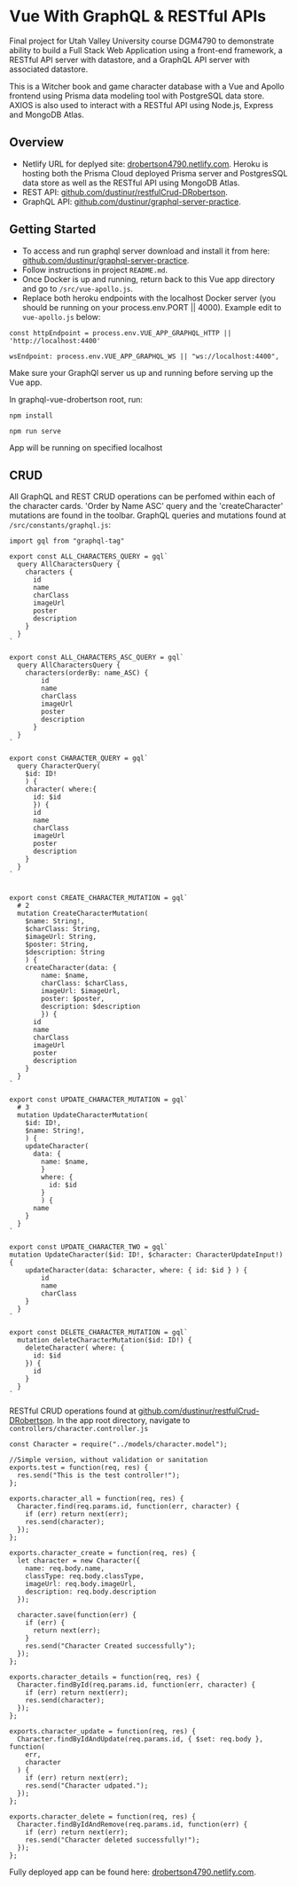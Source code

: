 # Vue With GraphQL & RESTful APIs

Final project for Utah Valley University course DGM4790 to demonstrate ability to build a Full Stack Web Application using a front-end framework, a RESTful API server with datastore, and a GraphQL API server with associated datastore.

This is a Witcher book and game character database with a Vue and Apollo frontend using Prisma data modeling tool with PostgreSQL data store. AXIOS is also used to interact with a RESTful API using Node.js, Express and MongoDB Atlas.

## Overview
- Netlify URL for deplyed site: [drobertson4790.netlify.com](https://drobertson4790.netlify.com/). Heroku is hosting both the Prisma Cloud deployed Prisma server and PostgresSQL data store as well as the RESTful API using MongoDB Atlas.
- REST API: [github.com/dustinur/restfulCrud-DRobertson](https://github.com/dustinur/restfulCrud-DRobertson).
- GraphQL API: [github.com/dustinur/graphql-server-practice](https://github.com/dustinur/graphql-server-practice).

## Getting Started

- To access and run graphql server download and install it from here: [github.com/dustinur/graphql-server-practice](https://github.com/dustinur/graphql-server-practice). 
- Follow instructions in project `README.md`. 
- Once Docker is up and running, return back to this Vue app directory and go to `/src/vue-apollo.js`. 
- Replace both heroku endpoints with the localhost Docker server (you should be running on your process.env.PORT || 4000). Example edit to `vue-apollo.js` below:
```
const httpEndpoint = process.env.VUE_APP_GRAPHQL_HTTP || 'http://localhost:4400'

wsEndpoint: process.env.VUE_APP_GRAPHQL_WS || "ws://localhost:4400",
```

Make sure your GraphQl server us up and running before serving up the Vue app.

In graphql-vue-drobertson root, run:

```
npm install

npm run serve
```
App will be running on specified localhost


## CRUD

All GraphQL and REST CRUD operations can be perfomed within each of the character cards. 'Order by Name ASC' query and the 'createCharacter' mutations are found in the toolbar. GraphQL queries and mutations found at `/src/constants/graphql.js`:
```
import gql from "graphql-tag"

export const ALL_CHARACTERS_QUERY = gql`
  query AllCharactersQuery {
    characters {
      id
      name
      charClass
      imageUrl
      poster
      description
    }
  }
`

export const ALL_CHARACTERS_ASC_QUERY = gql`
  query AllCharactersQuery {
    characters(orderBy: name_ASC) {
        id
        name
        charClass
        imageUrl
        poster
        description
      }
  }
`

export const CHARACTER_QUERY = gql`
  query CharacterQuery(
    $id: ID!
    ) {
    character( where:{ 
      id: $id
      }) {
      id
      name
      charClass
      imageUrl
      poster
      description
    }
  }
`


export const CREATE_CHARACTER_MUTATION = gql`
  # 2
  mutation CreateCharacterMutation(
    $name: String!,
    $charClass: String,
    $imageUrl: String,
    $poster: String,
    $description: String
    ) {
    createCharacter(data: {
        name: $name,
        charClass: $charClass,
        imageUrl: $imageUrl,
        poster: $poster,
        description: $description
        }) {
      id
      name
      charClass
      imageUrl
      poster
      description
    }
  }
`

export const UPDATE_CHARACTER_MUTATION = gql`
  # 3
  mutation UpdateCharacterMutation(
    $id: ID!,
    $name: String!,
    ) {
    updateCharacter(
      data: {
        name: $name,
        }
        where: {
          id: $id
        }
        ) {
      name
    }
  }
`

export const UPDATE_CHARACTER_TWO = gql`
mutation UpdateCharacter($id: ID!, $character: CharacterUpdateInput!) {
    updateCharacter(data: $character, where: { id: $id } ) {
        id
        name
        charClass
    }
  }
`

export const DELETE_CHARACTER_MUTATION = gql`
  mutation deleteCharacterMutation($id: ID!) {
    deleteCharacter( where: { 
      id: $id
    }) {
      id
    }
  }
`
```

RESTful CRUD operations found at [github.com/dustinur/restfulCrud-DRobertson](https://github.com/dustinur/restfulCrud-DRobertson). In the app root directory, navigate to `controllers/character.controller.js`


```
const Character = require("../models/character.model");

//Simple version, without validation or sanitation
exports.test = function(req, res) {
  res.send("This is the test controller!");
};

exports.character_all = function(req, res) {
  Character.find(req.params.id, function(err, character) {
    if (err) return next(err);
    res.send(character);
  });
};

exports.character_create = function(req, res) {
  let character = new Character({
    name: req.body.name,
    classType: req.body.classType,
    imageUrl: req.body.imageUrl,
    description: req.body.description
  });

  character.save(function(err) {
    if (err) {
      return next(err);
    }
    res.send("Character Created successfully");
  });
};

exports.character_details = function(req, res) {
  Character.findById(req.params.id, function(err, character) {
    if (err) return next(err);
    res.send(character);
  });
};

exports.character_update = function(req, res) {
  Character.findByIdAndUpdate(req.params.id, { $set: req.body }, function(
    err,
    character
  ) {
    if (err) return next(err);
    res.send("Character udpated.");
  });
};

exports.character_delete = function(req, res) {
  Character.findByIdAndRemove(req.params.id, function(err) {
    if (err) return next(err);
    res.send("Character deleted successfully!");
  });
};

```

Fully deployed app can be found here: [drobertson4790.netlify.com](https://drobertson4790.netlify.com/). 
